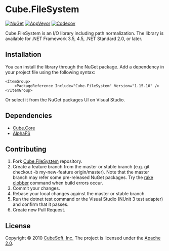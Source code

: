 Cube.FileSystem
====

[![NuGet](https://img.shields.io/nuget/v/Cube.FileSystem.svg)](https://www.nuget.org/packages/Cube.FileSystem/)
[![AppVeyor](https://ci.appveyor.com/api/projects/status/6exuqpkn7ct3a790?svg=true)](https://ci.appveyor.com/project/clown/cube-filesystem)
[![Codecov](https://codecov.io/gh/cube-soft/Cube.FileSystem/branch/master/graph/badge.svg)](https://codecov.io/gh/cube-soft/Cube.FileSystem)

Cube.FileSystem is an I/O library including path normalization.
The library is available for .NET Framework 3.5, 4.5, .NET Standard 2.0, or later.

## Installation

You can install the library through the NuGet package.
Add a dependency in your project file using the following syntax:

    <ItemGroup>
        <PackageReference Include="Cube.FileSystem" Version="1.15.10" />
    </ItemGroup>

Or select it from the NuGet packages UI on Visual Studio.

## Dependencies

* [Cube.Core](https://github.com/cube-soft/Cube.Core)
* [AlphaFS](https://alphafs.alphaleonis.com/)

## Contributing

1. Fork [Cube.FileSystem](https://github.com/cube-soft/Cube.FileSystem/fork) repository.
2. Create a feature branch from the master or stable branch (e.g. git checkout -b my-new-feature origin/master). Note that the master branch may refer some pre-released NuGet packages. Try the [rake clobber](https://github.com/cube-soft/Cube.FileSystem/blob/master/Rakefile) command when build errors occur.
3. Commit your changes.
4. Rebase your local changes against the master or stable branch.
5. Run the dotnet test command or the Visual Studio (NUnit 3 test adapter) and confirm that it passes.
6. Create new Pull Request.

## License

Copyright © 2010 [CubeSoft, Inc.](https://www.cube-soft.jp/)
The project is licensed under the [Apache 2.0](https://github.com/cube-soft/Cube.FileSystem/blob/master/License.txt).